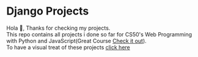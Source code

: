 # Django Projects
Hola :wave:, Thanks for checking my projects.\
This repo contains all projects i done so far for CS50's Web Programming with Python and JavaScript(Great Course [Check it out](https://cs50.harvard.edu/web/2020/)). \
To have a visual treat of these projects [click here](https://youtube.com/playlist?list=PLRyju1KX5LAgYks-Fv4KqJip4XCy5bR_G)
